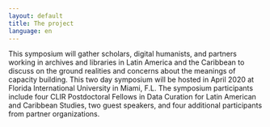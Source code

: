 ```yaml
---
layout: default
title: The project 
language: en
---
```




This symposium will gather scholars, digital humanists, and partners working in archives and libraries in Latin America and the Caribbean to discuss on the ground realities and concerns about the meanings of capacity building. This two day symposium will be hosted in April 2020 at Florida International University in Miami, F.L. The symposium participants include four CLIR Postdoctoral Fellows in Data Curation for Latin American and Caribbean Studies, two guest speakers, and four additional participants from partner organizations. 

